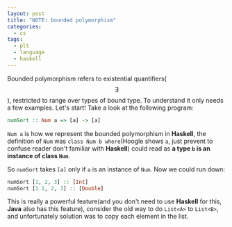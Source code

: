 ```yaml
---
layout: post
title: "NOTE: bounded polymorphism"
categories:
  - cs
tags:
  - plt
  - language
  - haskell
---
```


Bounded polymorphism refers to existential quantifiers($$\exists$$), restricted to range over types of bound type. To understand it only needs a few examples. Let's start! Take a look at the following program:

```hs
numSort :: Num a => [a] -> [a]
```

`Num a` is how we represent the bounded polymorphism in **Haskell**, the definition of `Num` was `class Num b where`(Hoogle shows `a`, just prevent to confuse reader don't familiar with **Haskell**) could read as **a type `b` is an instance of class `Num`**.

So `numSort` takes `[a]` only if `a` is an instance of `Num`. Now we could run down:

```hs
numSort [1, 2, 3] :: [Int]
numSort [1.1, 2, 3] :: [Double]
```

This is really a powerful feature(and you don't need to use **Haskell** for this, **Java** also has this feature), consider the old way to do `List<A>` to `List<B>`, and unfortunately solution was to copy each element in the list.
